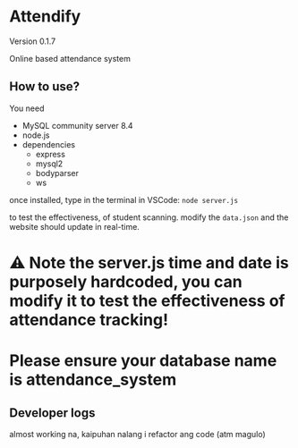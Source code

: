 # Attendify
Version 0.1.7

Online based attendance system

## How to use?
You need
- MySQL community server 8.4
- node.js
- dependencies
  - express
  - mysql2
  - bodyparser
  - ws
    
once installed, type in the terminal in VSCode: `node server.js`

to test the effectiveness, of student scanning. modify the `data.json` and the website should update in real-time.

# ⚠ Note the server.js time and date is purposely hardcoded, you can modify it to test the effectiveness of attendance tracking!
# Please ensure your database name is attendance_system

## Developer logs
almost working na, kaipuhan nalang i refactor ang code (atm magulo)
